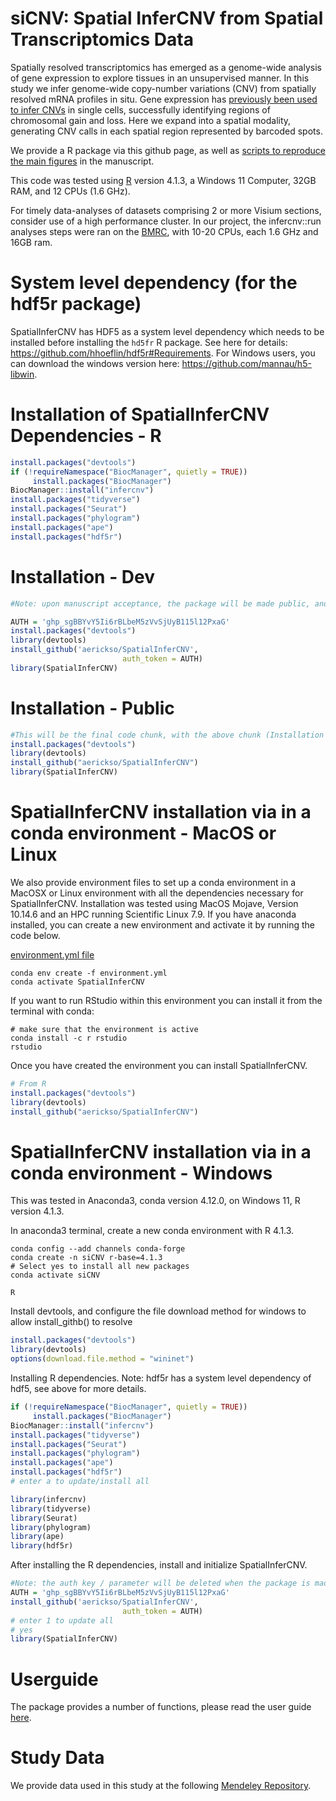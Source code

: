 # siCNV: Spatial InferCNV from Spatial Transcriptomics Data

Spatially resolved transcriptomics has emerged as a genome-wide analysis
of gene expression to explore tissues in an unsupervised manner. In this
study we infer genome-wide copy-number variations (CNV) from spatially
resolved mRNA profiles in situ. Gene expression has [previously been
used to infer CNVs](https://github.com/broadinstitute/infercnv) in
single cells, successfully identifying regions of chromosomal gain and
loss. Here we expand into a spatial modality, generating CNV calls in
each spatial region represented by barcoded spots.

We provide a R package via this github page, as well as [scripts to
reproduce the main
figures](https://github.com/aerickso/SpatialInferCNV/tree/main/FigureScripts)
in the manuscript.

This code was tested using [R](https://www.r-project.org/) version
4.1.3, a Windows 11 Computer, 32GB RAM, and 12 CPUs (1.6 GHz).

For timely data-analyses of datasets comprising 2 or more Visium
sections, consider use of a high performance cluster. In our project,
the infercnv::run analyses steps were ran on the
[BMRC](https://www.medsci.ox.ac.uk/divisional-services/support-services-1/bmrc/cluster-usage),
with 10-20 CPUs, each 1.6 GHz and 16GB ram.

# System level dependency (for the hdf5r package)

SpatialInferCNV has HDF5 as a system level dependency which needs to be
installed before installing the `hd5fr` R package. See here for details:
<https://github.com/hhoeflin/hdf5r#Requirements>. For Windows users, you
can download the windows version here:
<https://github.com/mannau/h5-libwin>.

# Installation of SpatialInferCNV Dependencies - R

``` r
install.packages("devtools")
if (!requireNamespace("BiocManager", quietly = TRUE))
     install.packages("BiocManager")
BiocManager::install("infercnv")
install.packages("tidyverse")
install.packages("Seurat")
install.packages("phylogram")
install.packages("ape")
install.packages("hdf5r")
```

# Installation - Dev

``` r
#Note: upon manuscript acceptance, the package will be made public, and thus the need for auth tokens will be removed and thus this code chunk will be deleted. For collaborators, you may need to generate your own new auth token.

AUTH = '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'
install.packages("devtools")
library(devtools)
install_github('aerickso/SpatialInferCNV',
                         auth_token = AUTH)
library(SpatialInferCNV)
```

# Installation - Public

``` r
#This will be the final code chunk, with the above chunk (Installation - Dev) deleted upon release
install.packages("devtools")
library(devtools)
install_github("aerickso/SpatialInferCNV")
library(SpatialInferCNV)
```

# SpatialInferCNV installation via in a conda environment - MacOS or Linux

We also provide environment files to set up a conda environment in a
MacOSX or Linux environment with all the dependencies necessary for
SpatialInferCNV. Installation was tested using MacOS Mojave, Version
10.14.6 and an HPC running Scientific Linux 7.9. If you have anaconda
installed, you can create a new environment and activate it by running
the code below.

[environment.yml
file](https://github.com/aerickso/SpatialInferCNV/blob/main/environment.yml)

    conda env create -f environment.yml
    conda activate SpatialInferCNV

If you want to run RStudio within this environment you can install it
from the terminal with conda:

    # make sure that the environment is active
    conda install -c r rstudio
    rstudio

Once you have created the environment you can install SpatialInferCNV.

``` r
# From R
install.packages("devtools")
library(devtools)
install_github("aerickso/SpatialInferCNV")
```

# SpatialInferCNV installation via in a conda environment - Windows

This was tested in Anaconda3, conda version 4.12.0, on Windows 11, R
version 4.1.3.

In anaconda3 terminal, create a new conda environment with R 4.1.3.

    conda config --add channels conda-forge 
    conda create -n siCNV r-base=4.1.3
    # Select yes to install all new packages
    conda activate siCNV

    R

Install devtools, and configure the file download method for windows to
allow install_githb() to resolve

``` r
install.packages("devtools")
library(devtools)
options(download.file.method = "wininet")
```

Installing R dependencies. Note: hdf5r has a system level dependency of
hdf5, see above for more details.

``` r
if (!requireNamespace("BiocManager", quietly = TRUE))
     install.packages("BiocManager")
BiocManager::install("infercnv")
install.packages("tidyverse")
install.packages("Seurat")
install.packages("phylogram")
install.packages("ape")
install.packages("hdf5r")
# enter a to update/install all

library(infercnv)
library(tidyverse)
library(Seurat)
library(phylogram)
library(ape)
library(hdf5r)
```

After installing the R dependencies, install and initialize
SpatialInferCNV.

``` r
#Note: the auth key / parameter will be deleted when the package is made public (upon manuscript acceptance)
AUTH = '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'
install_github('aerickso/SpatialInferCNV',
                         auth_token = AUTH)
# enter 1 to update all
# yes 
library(SpatialInferCNV)
```

# Userguide

The package provides a number of functions, please read the user guide
[here](https://aerickso.github.io/SpatialInferCNV/).

# Study Data

We provide data used in this study at the following [Mendeley
Repository](https://data.mendeley.com/v1/datasets/svw96g68dv/draft?a=3f263217-2bd3-4a3c-8125-8c517c3a9e29).
